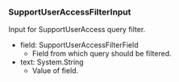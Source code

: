 ### SupportUserAccessFilterInput
Input for SupportUserAccess query filter.

- field: SupportUserAccessFilterField
  - Field from which query should be filtered.
- text: System.String
  - Value of field.
